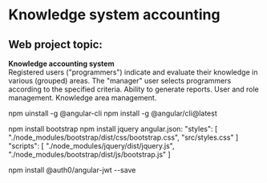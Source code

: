 # Knowledge system accounting
<h2>Web project topic:</h2>
<b>Knowledge accounting system</b><br/>
Registered users (&quot;programmers&quot;) indicate and evaluate their knowledge in various (grouped) areas.
The &quot;manager&quot; user selects programmers according to the specified criteria. Ability to generate
reports. User and role management. Knowledge area management.

npm uinstall -g @angular-cli
npm install -g @angular/cli@latest

npm install bootstrap 
npm install jquery
angular.json:
 "styles": [
            "./node_modules/bootstrap/dist/css/bootstrap.css",
            "src/styles.css"
           ]
 "scripts": [
             "./node_modules/jquery/dist/jquery.js",
             "./node_modules/bootstrap/dist/js/bootstrap.js" 
            ]

npm install @auth0/angular-jwt --save
